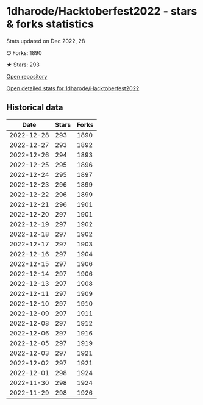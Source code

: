 # 1dharode/Hacktoberfest2022 - stars & forks statistics

Stats updated on Dec 2022, 28

☋ Forks: 1890

★ Stars: 293

[Open repository](https://github.com/1dharode/Hacktoberfest2022)

[Open detailed stats for 1dharode/Hacktoberfest2022](https://reviewgithub.com/rep/1dharode/Hacktoberfest2022)

## Historical data
| Date | Stars | Forks |
|------|-------|-------|
| 2022-12-28 | 293 | 1890 | 
| 2022-12-27 | 293 | 1892 | 
| 2022-12-26 | 294 | 1893 | 
| 2022-12-25 | 295 | 1896 | 
| 2022-12-24 | 295 | 1897 | 
| 2022-12-23 | 296 | 1899 | 
| 2022-12-22 | 296 | 1899 | 
| 2022-12-21 | 296 | 1901 | 
| 2022-12-20 | 297 | 1901 | 
| 2022-12-19 | 297 | 1902 | 
| 2022-12-18 | 297 | 1902 | 
| 2022-12-17 | 297 | 1903 | 
| 2022-12-16 | 297 | 1904 | 
| 2022-12-15 | 297 | 1906 | 
| 2022-12-14 | 297 | 1906 | 
| 2022-12-13 | 297 | 1908 | 
| 2022-12-11 | 297 | 1909 | 
| 2022-12-10 | 297 | 1910 | 
| 2022-12-09 | 297 | 1911 | 
| 2022-12-08 | 297 | 1912 | 
| 2022-12-06 | 297 | 1916 | 
| 2022-12-05 | 297 | 1919 | 
| 2022-12-03 | 297 | 1921 | 
| 2022-12-02 | 297 | 1921 | 
| 2022-12-01 | 298 | 1924 | 
| 2022-11-30 | 298 | 1924 | 
| 2022-11-29 | 298 | 1926 | 


